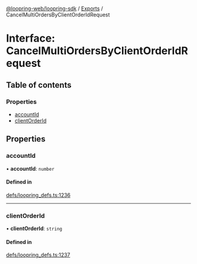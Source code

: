 [@loopring-web/loopring-sdk](../README.md) / [Exports](../modules.md) / CancelMultiOrdersByClientOrderIdRequest

# Interface: CancelMultiOrdersByClientOrderIdRequest

## Table of contents

### Properties

- [accountId](CancelMultiOrdersByClientOrderIdRequest.md#accountid)
- [clientOrderId](CancelMultiOrdersByClientOrderIdRequest.md#clientorderid)

## Properties

### accountId

• **accountId**: `number`

#### Defined in

[defs/loopring_defs.ts:1236](https://github.com/Loopring/loopring_sdk/blob/c031084/src/defs/loopring_defs.ts#L1236)

___

### clientOrderId

• **clientOrderId**: `string`

#### Defined in

[defs/loopring_defs.ts:1237](https://github.com/Loopring/loopring_sdk/blob/c031084/src/defs/loopring_defs.ts#L1237)
